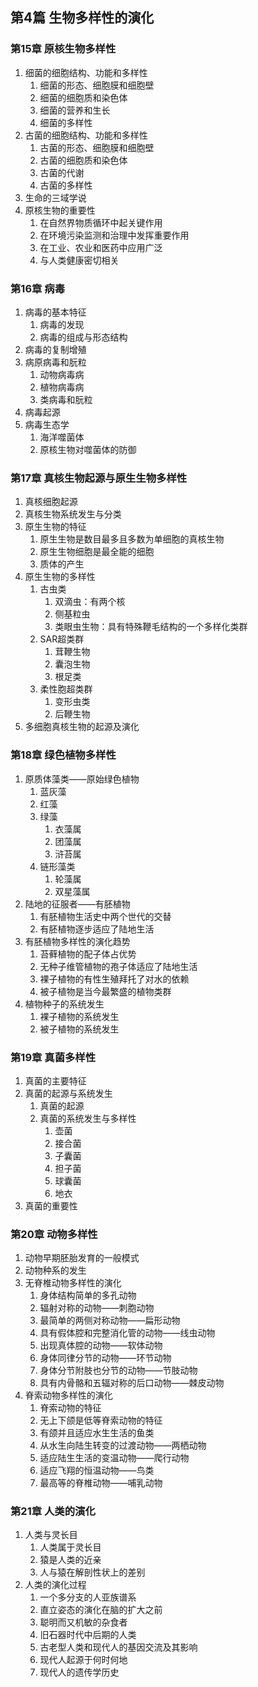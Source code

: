 ## 第4篇 生物多样性的演化
### 第15章 原核生物多样性
1. 细菌的细胞结构、功能和多样性
	1. 细菌的形态、细胞膜和细胞壁
	2. 细菌的细胞质和染色体
	3. 细菌的营养和生长
	4. 细菌的多样性
2. 古菌的细胞结构、功能和多样性
	1. 古菌的形态、细胞膜和细胞壁
	2. 古菌的细胞质和染色体
	3. 古菌的代谢
	4. 古菌的多样性
3. 生命的三域学说
4. 原核生物的重要性
	1. 在自然界物质循环中起关键作用
	2. 在环境污染监测和治理中发挥重要作用
	3. 在工业、农业和医药中应用广泛
	4. 与人类健康密切相关
### 第16章 病毒
1. 病毒的基本特征
	1. 病毒的发现
	2. 病毒的组成与形态结构
2. 病毒的复制增殖
3. 病原病毒和朊粒
	1. 动物病毒病
	2. 植物病毒病
	3. 类病毒和朊粒
4. 病毒起源
5. 病毒生态学
	1. 海洋噬菌体
	2. 原核生物对噬菌体的防御
### 第17章 真核生物起源与原生生物多样性
1. 真核细胞起源
2. 真核生物系统发生与分类
3. 原生生物的特征
	1. 原生生物是数目最多且多数为单细胞的真核生物
	2. 原生生物细胞是最全能的细胞
	3. 质体的产生
4. 原生生物的多样性
	1. 古虫类
		1. 双滴虫：有两个核
		2. 侧基粒虫
		3. 类眼虫生物：具有特殊鞭毛结构的一个多样化类群
	2. SAR超类群
		1. 茸鞭生物
		2. 囊泡生物
		3. 根足类
	3. 柔性胞超类群
		1. 变形虫类
		2. 后鞭生物
5. 多细胞真核生物的起源及演化
### 第18章 绿色植物多样性
1. 原质体藻类——原始绿色植物
	1. 蓝灰藻
	2. 红藻
	3. 绿藻
		1. 衣藻属
		2. 团藻属
		3. 浒苔属
	4. 链形藻类
		1. 轮藻属
		2. 双星藻属
2. 陆地的征服者——有胚植物
	1. 有胚植物生活史中两个世代的交替
	2. 有胚植物逐步适应了陆地生活
3. 有胚植物多样性的演化趋势
	1. 苔藓植物的配子体占优势
	2. 无种子维管植物的孢子体适应了陆地生活
	3. 裸子植物的有性生殖拜托了对水的依赖
	4. 被子植物是当今最繁盛的植物类群
4. 植物种子的系统发生
	1. 裸子植物的系统发生
	2. 被子植物的系统发生
### 第19章 真菌多样性
1. 真菌的主要特征
2. 真菌的起源与系统发生
	1. 真菌的起源
	2. 真菌的系统发生与多样性
		1. 壶菌
		2. 接合菌
		3. 子囊菌
		4. 担子菌
		5. 球囊菌
		6. 地衣
3. 真菌的重要性
### 第20章 动物多样性
1. 动物早期胚胎发育的一般模式
2. 动物种系的发生
3. 无脊椎动物多样性的演化
	1. 身体结构简单的多孔动物
	2. 辐射对称的动物——刺胞动物
	3. 最简单的两侧对称动物——扁形动物
	4. 具有假体腔和完整消化管的动物——线虫动物
	5. 出现真体腔的动物——软体动物
	6. 身体同律分节的动物——环节动物
	7. 身体分节附肢也分节的动物——节肢动物
	8. 具有内骨骼和五辐对称的后口动物——棘皮动物
4. 脊索动物多样性的演化
	1. 脊索动物的特征
	2. 无上下颌是低等脊索动物的特征
	3. 有颌并且适应水生生活的鱼类
	4. 从水生向陆生转变的过渡动物——两栖动物
	5. 适应陆生生活的变温动物——爬行动物
	6. 适应飞翔的恒温动物——鸟类
	7. 最高等的脊椎动物——哺乳动物
### 第21章 人类的演化
1. 人类与灵长目
	1. 人类属于灵长目
	2. 猿是人类的近亲
	3. 人与猿在解剖性状上的差别
2. 人类的演化过程
	1. 一个多分支的人亚族谱系
	2. 直立姿态的演化在脑的扩大之前
	3. 聪明而又机敏的杂食者
	4. 旧石器时代中后期的人类
	5. 古老型人类和现代人的基因交流及其影响
	6. 现代人起源于何时何地
	7. 现代人的遗传学历史
